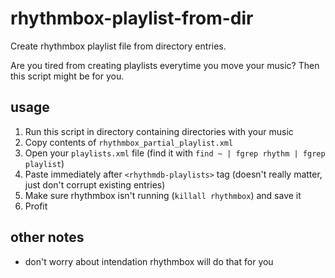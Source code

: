 # rhythmbox-playlist-from-dir
Create rhythmbox playlist file from directory entries.

Are you tired from creating playlists everytime you move your music? Then this script might be for you.

## usage
1. Run this script in directory containing directories with your music
1. Copy contents of `rhythmbox_partial_playlist.xml`
1. Open your `playlists.xml` file  (find it with `find ~ | fgrep rhythm | fgrep playlist`)
1. Paste immediately after `<rhythmdb-playlists>` tag (doesn't really matter, just don't corrupt existing entries)
1. Make sure rhythmbox isn't running (`killall rhythmbox`) and save it
1. Profit

## other notes
+ don't worry about intendation rhythmbox will do that for you
